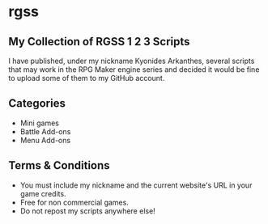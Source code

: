 # rgss
## My Collection of RGSS 1 2 3 Scripts

I have published, under my nickname Kyonides Arkanthes, several scripts that may work in the RPG Maker engine series and decided it would be fine to upload some of them to my GitHub account.

## Categories

* Mini games
* Battle Add-ons
* Menu Add-ons

## Terms & Conditions

* You must include my nickname and the current website's URL in your game credits.
* Free for non commercial games.
* Do not repost my scripts anywhere else!